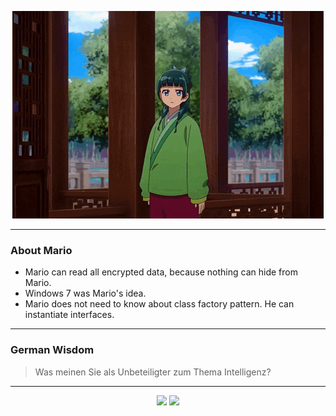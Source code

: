 <p align="center">
  <img src="assets/maomao.gif" />
</p>

---

### About Mario
- Mario can read all encrypted data, because nothing can hide from Mario.
- Windows 7 was Mario's idea.
- Mario does not need to know about class factory pattern. He can instantiate interfaces.

---

### German Wisdom
> Was meinen Sie als Unbeteiligter zum Thema Intelligenz?

---

<p align="center">
  <a>
    <img height="180em" src="https://github-readme-stats-eight-theta.vercel.app/api?username=Torfkopp&show_icons=true&theme=dark&include_all_commits=true&count_private=true"/>
  </a>
  <a href="https://github.com/Torfkopp?tab=repositories">
    <img height="180em" src="https://github-readme-stats-eight-theta.vercel.app/api/top-langs/?username=torfkopp&layout=compact&theme=dark&langs_count=8&hide=java"/>
  </a>
</p>
